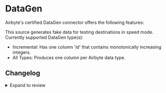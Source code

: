 # DataGen

Airbyte's certified DataGen connector offers the following features:

This source generates fake data for testing destinations in speed mode.
Currently supported DataGen type(s): 
- Incremental: Has one column 'id' that contains monotonically increasing integers.
- All Types: Produces one column per Airbyte data type.

## Changelog

<details>
    <summary>Expand to review</summary>

| Version | Date       | Pull Request                                             | Subject                            |
|:--------|:-----------|:---------------------------------------------------------|:-----------------------------------|
| 0.1.0   | 2025-09-16 | [66331](https://github.com/airbytehq/airbyte/pull/66331) | Creation of initial DataGen Source |
| 0.1.1   | 2025-10-08 | [67110](https://github.com/airbytehq/airbyte/pull/67110) | Addition of proto types            |
</details>
